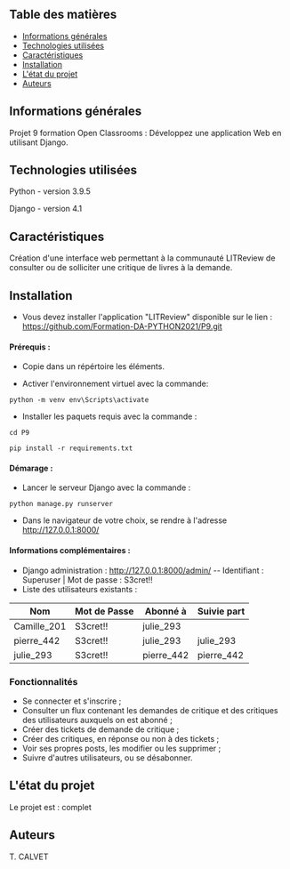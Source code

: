 ## Table des matières
* [Informations générales](#informations-générales)
* [Technologies utilisées](#technologies-used)
* [Caractéristiques](#caractéristiques)
* [Installation](#installation)
* [L'état du projet](#L-état-du-projet)
* [Auteurs](Auteurs)



## Informations générales
Projet 9 formation Open Classrooms : Développez une application Web en utilisant Django.


## Technologies utilisées
Python - version 3.9.5

Django - version 4.1


## Caractéristiques

Création d'une interface web permettant à la communauté LITReview de consulter ou de solliciter une critique de livres à la demande.


## Installation 
- Vous devez installer l'application "LITReview" disponible sur le lien : 
https://github.com/Formation-DA-PYTHON2021/P9.git

#### Prérequis : 

- Copie dans un répértoire les éléments.

- Activer l'environnement virtuel avec la commande: 

``python -m venv env\Scripts\activate``

- Installer les paquets requis avec la commande : 

``cd P9``

``pip install -r requirements.txt``

#### Démarage : 

- Lancer le serveur Django avec la commande : 

``python manage.py runserver``

- Dans le navigateur de votre choix, se rendre à l'adresse http://127.0.0.1:8000/

#### Informations complémentaires : 

- Django administration : http://127.0.0.1:8000/admin/
-- Identifiant : Superuser | Mot de passe : S3cret!!
- Liste des utilisateurs existants :

| Nom           | Mot de Passe  | Abonné à      | Suivie part   |
| ------------- | ------------- | ------------- | ------------- |
| Camille_201   | S3cret!!      | julie_293     |               |
| pierre_442    | S3cret!!      | julie_293     | julie_293     |
| julie_293     | S3cret!!      | pierre_442    | pierre_442    |


### Fonctionnalités
- Se connecter et s'inscrire ;
- Consulter un flux contenant les demandes de critique et des critiques des utilisateurs auxquels on est abonné ;
- Créer des tickets de demande de critique ;
- Créer des critiques, en réponse ou non à des tickets ;
- Voir ses propres posts, les modifier ou les supprimer ;
- Suivre d'autres utilisateurs, ou se désabonner.

## L'état du projet
Le projet est : complet


## Auteurs
T. CALVET
